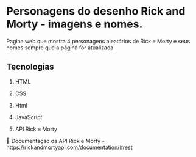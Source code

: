 # Personagens do desenho Rick and Morty - imagens e nomes.
Pagina web que mostra 4 personagens aleatórios de Rick e Morty e seus nomes sempre que a página for atualizada.

## Tecnologias

1. HTML
 
2. CSS

3. Html

4. JavaScript

5. API Rick e Morty

🔗 Documentação da API Rick e Morty - https://rickandmortyapi.com/documentation/#rest
